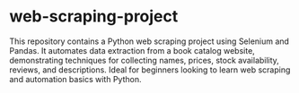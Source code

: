 # web-scraping-project
This repository contains a Python web scraping project using Selenium and Pandas. It automates data extraction from a book catalog website, demonstrating techniques for collecting names, prices, stock availability, reviews, and descriptions. Ideal for beginners looking to learn web scraping and automation basics with Python.

